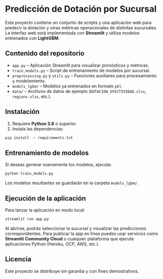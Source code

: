 # Predicción de Dotación por Sucursal

Este proyecto contiene un conjunto de scripts y una aplicación web para predecir
la dotación y otras métricas operacionales de distintas sucursales. La interfaz
web está implementada con **Streamlit** y utiliza modelos entrenados con
**LightGBM**.

## Contenido del repositorio

- `app.py` – Aplicación Streamlit para visualizar pronósticos y métricas.
- `train_models.py` – Script de entrenamiento de modelos por sucursal.
- `preprocessing.py` y `utils.py` – Funciones auxiliares para
  procesamiento y modelamiento.
- `models_lgbm/` – Modelos ya entrenados en formato `pkl`.
- `data/` – Archivos de datos de ejemplo (`DOTACION_EFECTIVIDAD.xlsx`,
  `regions.xlsx`, etc.).

## Instalación

1. Requiere **Python 3.8** o superior.
2. Instala las dependencias:

```bash
pip install -r requirements.txt
```

## Entrenamiento de modelos

Si deseas generar nuevamente los modelos, ejecuta:

```bash
python train_models.py
```

Los modelos resultantes se guardarán en la carpeta `models_lgbm/`.

## Ejecución de la aplicación

Para lanzar la aplicación en modo local:

```bash
streamlit run app.py
```

Al abrirse, podrás seleccionar la sucursal y visualizar las predicciones
correspondientes. Para publicar la app en línea puedes usar servicios como
**Streamlit Community Cloud** o cualquier plataforma que ejecute aplicaciones
Python (Heroku, GCP, AWS, etc.).

## Licencia

Este proyecto se distribuye sin garantía y con fines demostrativos.
